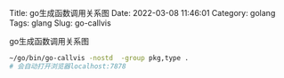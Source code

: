 Title: go生成函数调用关系图
Date: 2022-03-08 11:46:01
Category: golang
Tags: glang
Slug: go-callvis

go生成函数调用关系图
```bash
~/go/bin/go-callvis -nostd  -group pkg,type .
# 会自动打开浏览器localhost:7878
```

